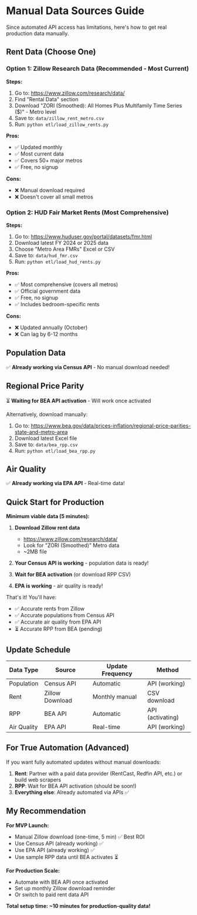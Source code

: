 # Manual Data Sources Guide

Since automated API access has limitations, here's how to get real production data manually.

## Rent Data (Choose One)

### Option 1: Zillow Research Data (Recommended - Most Current)

**Steps:**
1. Go to: https://www.zillow.com/research/data/
2. Find "Rental Data" section
3. Download "ZORI (Smoothed): All Homes Plus Multifamily Time Series ($)" - Metro level
4. Save to: `data/zillow_rent_metro.csv`
5. Run: `python etl/load_zillow_rents.py`

**Pros:**
- ✅ Updated monthly
- ✅ Most current data
- ✅ Covers 50+ major metros
- ✅ Free, no signup

**Cons:**
- ❌ Manual download required
- ❌ Doesn't cover all small metros

### Option 2: HUD Fair Market Rents (Most Comprehensive)

**Steps:**
1. Go to: https://www.huduser.gov/portal/datasets/fmr.html
2. Download latest FY 2024 or 2025 data
3. Choose "Metro Area FMRs" Excel or CSV
4. Save to: `data/hud_fmr.csv`
5. Run: `python etl/load_hud_rents.py`

**Pros:**
- ✅ Most comprehensive (covers all metros)
- ✅ Official government data
- ✅ Free, no signup
- ✅ Includes bedroom-specific rents

**Cons:**
- ❌ Updated annually (October)
- ❌ Can lag by 6-12 months

## Population Data

✅ **Already working via Census API** - No manual download needed!

## Regional Price Parity

⏳ **Waiting for BEA API activation** - Will work once activated

Alternatively, download manually:
1. Go to: https://www.bea.gov/data/prices-inflation/regional-price-parities-state-and-metro-area
2. Download latest Excel file
3. Save to: `data/bea_rpp.csv`
4. Run: `python etl/load_bea_rpp.py`

## Air Quality

✅ **Already working via EPA API** - Real-time data!

## Quick Start for Production

**Minimum viable data (5 minutes):**

1. **Download Zillow rent data**
   - https://www.zillow.com/research/data/
   - Look for "ZORI (Smoothed)" Metro data
   - ~2MB file

2. **Your Census API is working** - population data is ready!

3. **Wait for BEA activation** (or download RPP CSV)

4. **EPA is working** - air quality is ready!

That's it! You'll have:
- ✅ Accurate rents from Zillow
- ✅ Accurate populations from Census API
- ✅ Accurate air quality from EPA API
- ⏳ Accurate RPP from BEA (pending)

## Update Schedule

| Data Type | Source | Update Frequency | Method |
|-----------|--------|------------------|--------|
| Population | Census API | Automatic | API (working) |
| Rent | Zillow Download | Monthly manual | CSV download |
| RPP | BEA API | Automatic | API (activating) |
| Air Quality | EPA API | Real-time | API (working) |

## For True Automation (Advanced)

If you want fully automated updates without manual downloads:

1. **Rent**: Partner with a paid data provider (RentCast, Redfin API, etc.) or build web scrapers
2. **RPP**: Wait for BEA API activation (should be soon!)
3. **Everything else**: Already automated via APIs ✅

## My Recommendation

**For MVP Launch:**
- Manual Zillow download (one-time, 5 min) ✅ Best ROI
- Use Census API (already working) ✅
- Use EPA API (already working) ✅
- Use sample RPP data until BEA activates ⏳

**For Production Scale:**
- Automate with BEA API once activated
- Set up monthly Zillow download reminder
- Or switch to paid rent data API

**Total setup time: ~10 minutes for production-quality data!**
